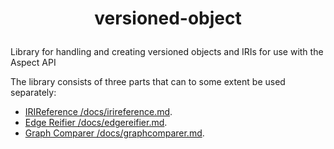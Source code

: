 # <p align="center">versioned-object</p>
Library for handling and creating versioned objects and IRIs for use with the Aspect API

The library consists of three parts that can to some extent be used separately:

* [IRIReference /docs/irireference.md](/docs/irireference.md).
* [Edge Reifier /docs/edgereifier.md](/docs/edgereifier.md).
* [Graph Comparer /docs/graphcomparer.md](/docs/graphcomparer.md).
